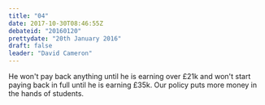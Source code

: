 ```yaml
---
title: "04"
date: 2017-10-30T08:46:55Z
debateid: "20160120"
prettydate: "20th January 2016"
draft: false
leader: "David Cameron"
---
```


He won't pay back anything until he is earning over £21k and won't start paying back in full until he is earning £35k. Our policy puts more money in the hands of students.
